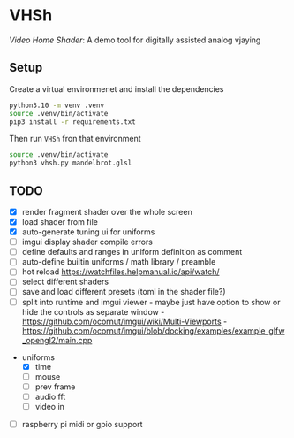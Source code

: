 # VHSh

_Video Home Shader_: A demo tool for digitally assisted analog vjaying


## Setup

Create a virtual environmenet and install the dependencies

```bash
python3.10 -m venv .venv
source .venv/bin/activate
pip3 install -r requirements.txt
```

Then run `VHSh` fron that environment

```bash
source .venv/bin/activate
python3 vhsh.py mandelbrot.glsl
```


## TODO

- [x] render fragment shader over the whole screen
- [x] load shader from file
- [x] auto-generate tuning ui for uniforms
- [ ] imgui display shader compile errors
- [ ] define defaults and ranges in uniform definition as comment
- [ ] auto-define builtin uniforms / math library / preamble
- [ ] hot reload https://watchfiles.helpmanual.io/api/watch/
- [ ] select different shaders
- [ ] save and load different presets (toml in the shader file?)
- [ ] split into runtime and imgui viewer
      - maybe just have option to show or hide the controls as separate window
      - https://github.com/ocornut/imgui/wiki/Multi-Viewports
      - https://github.com/ocornut/imgui/blob/docking/examples/example_glfw_opengl2/main.cpp
- uniforms
  - [x] time
  - [ ] mouse
  - [ ] prev frame
  - [ ] audio fft
  - [ ] video in
- [ ] raspberry pi midi or gpio support
